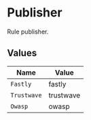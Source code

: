# Publisher

Rule publisher.


## Values

| Name        | Value       |
| ----------- | ----------- |
| `Fastly`    | fastly      |
| `Trustwave` | trustwave   |
| `Owasp`     | owasp       |